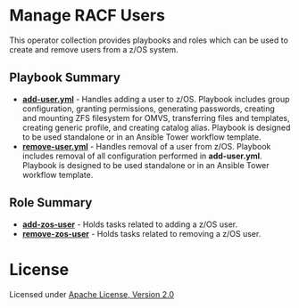 # Manage RACF Users
This operator collection provides playbooks and roles which can be used to create and remove users from a z/OS system.

## Playbook Summary

- [**add-user.yml**](playbooks/add-user.yml) - Handles adding a user to z/OS. Playbook includes group configuration, granting permissions, generating passwords, creating and mounting ZFS filesystem for OMVS, transferring files and templates, creating generic profile, and creating catalog alias. Playbook is designed to be used standalone or in an Ansible Tower workflow template.
- [**remove-user.yml**](playbooks/remove-user.yml) - Handles removal of a user from z/OS. Playbook includes removal of all configuration performed in **add-user.yml**. Playbook is designed to be used standalone or in an Ansible Tower workflow template.

## Role Summary

- [**add-zos-user**](playbooks/roles/add-zos-user/README.md) - Holds tasks related to adding a z/OS user.
- [**remove-zos-user**](playbooks/roles/remove-zos-user/README.md) - Holds tasks related to removing a z/OS user.

# License
Licensed under [Apache License,
Version 2.0](https://opensource.org/licenses/Apache-2.0)
